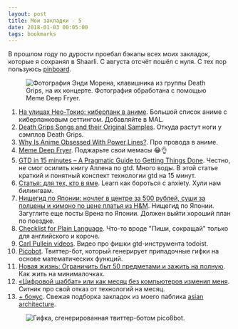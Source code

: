 ```yaml
---
layout: post
title: Мои закладки - 5
date: 2018-01-03 00:05:00
tags: bookmarks
---
```


В прошлом году по дурости проебал бэкапы всех моих закладок, которые я сохранял в Shaarli. C августа отсчёт пошёл с нуля. С тех пор пользуюсь [pinboard](https://pinboard.in).

<figure><img src="{{ site.url }}/assets/images/links-5/1.png" alt="Фотография Энди Морена, клавишника из группы Death Grips, на их концерте. Фотография обработана с помощью Meme Deep Fryer."></figure>

1. [На улицах Нео-Токио: киберпанк в аниме](https://dtf.ru/13609-na-ulicah-neo-tokio-kiberpank-v-anime). Большой список аниме с киберпанковым сеттингом. Добавляйте в MAL.
2. [Death Grips Songs and their Original Samples](https://www.youtube.com/watch?v=_cKt1RM1ipY). Откуда растут ноги у сэмплов Death Grips.
3. [Why Is Anime Obsessed With Power Lines?](https://www.atlasobscura.com/articles/why-power-lines-anime-electrical-infrastructure). Про провода в аниме.
4. [Meme Deep Fryer](http://deepfriedmemes.com/). Поджарьте свои мемасы 😂👌
5. [GTD in 15 minutes – A Pragmatic Guide to Getting Things Done](https://hamberg.no/gtd/). Честно, не смог осилить книгу Аллена по gtd. Много воды. В этой статье краткий и понятный конспект технологии gtd на 15 минут.
6. [Статья: для тех, кто в яме](http://telegra.ph/Statya-dlya-teh-kto-v-yame-10-27). Learn как бороться с anxiety. Хули нам билингвам.
7. [Нищегид по Японии: ночлег в центре за 500 рублей, суши за полцены и кимоно по цене платья из H&M](https://knife.media/japan-guide/). Нищегид по Японии. Загуглите еще посты Врена по Японии. Должен выйти хороший план по поездке.
8. [Checklist for Plain Language](https://www.plainlanguage.gov/resources/checklists/checklist/). Что-то вроде "Пиши, сокращай" только для английского и короче.
9. [Carl Pullein videos](https://www.youtube.com/channel/UCE_lTvaMHuco_Oh3-69LkCA/videos). Видео про фишки gtd-инструмента todoist.
10. [Picobot](https://twitter.com/pico8bot). Твиттер-бот, который генерирует припадочные гифки на основе математических функций.
11. [Новая жизнь: Ограничить быт 50 предметами и зажить на полную](https://knife.media/minimal/). Как жить на минималочках.
12. [«Цифровой шаббат» или как месяц без компьютеров изменил меня](https://habrahabr.ru/post/232789/). Ситник про свой отказ от технологий на месяц.
13. [+ бонус](https://vk.com/asian_architecture?w=wall-100558769_1304). Свежая подборка закладок из моего паблика [asian architecture](https://vk.com/asian_architecture).

<figure><img src="{{ site.url }}/assets/images/links-5/2.gif" alt="Гифка, сгенерированная твиттер-ботом pico8bot."></figure>
